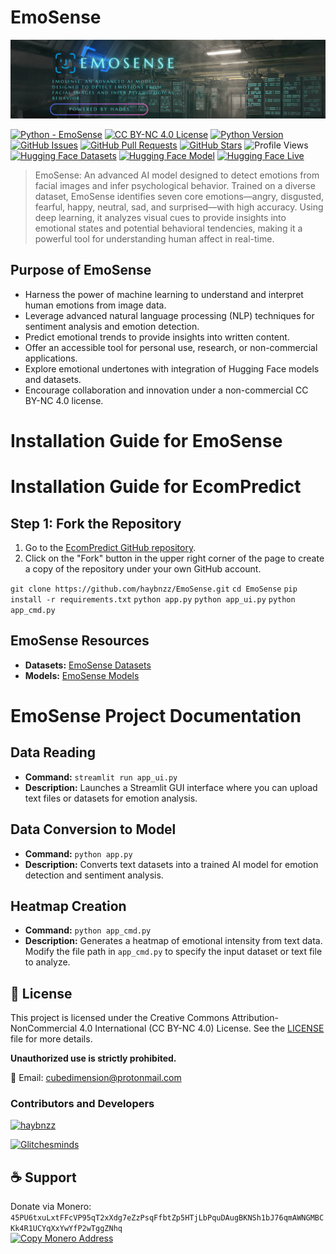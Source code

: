 # EmoSense


![EmoSense Logo](https://raw.githubusercontent.com/haybnzz/EmoSense/refs/heads/main/Emosense.png)

[![Python - EmoSense](https://img.shields.io/static/v1?label=Python&message=EmoSense&style=for-the-badge&logo=python&logoSize=auto&labelColor=4B4453&color=FF6F61)](https://github.com/haybnzz/EmoSense)
[![CC BY-NC 4.0 License](https://img.shields.io/static/v1?label=License&message=CC%20BY-NC%204.0&style=for-the-badge&logo=creative-commons&logoSize=auto&labelColor=4B4453&color=FFD166)](https://github.com/haybnzz/EmoSense/blob/main/LICENSE)
[![Python Version](https://img.shields.io/static/v1?label=Python&message=3.6%2B&style=for-the-badge&logo=python&logoSize=auto&labelColor=4B4453&color=06D6A0)](https://www.python.org/downloads/)
[![GitHub Issues](https://img.shields.io/github/issues/haybnzz/EmoSense?style=for-the-badge&logo=github&logoSize=auto&labelColor=4B4453&color=118AB2)](https://github.com/haybnzz/EmoSense/issues)
[![GitHub Pull Requests](https://img.shields.io/github/issues-pr/haybnzz/EmoSense?style=for-the-badge&logo=github&logoSize=auto&labelColor=4B4453&color=073B4C)](https://github.com/haybnzz/EmoSense/pulls)
[![GitHub Stars](https://img.shields.io/github/stars/haybnzz/EmoSense?style=for-the-badge&logo=github&logoSize=auto&labelColor=4B4453&color=EF476F)](https://github.com/haybnzz/EmoSense/stargazers)
![Profile Views](https://komarev.com/ghpvc/?username=haybnzz&style=for-the-badge&logo=github&logoSize=auto&labelColor=4B4453&color=FFD166)
[![Hugging Face Datasets](https://img.shields.io/badge/HuggingFace-Datasets-FFB000?style=for-the-badge&logo=huggingface&logoColor=white)](https://huggingface.co/datasets/haydenbanz/EmoSense_Datsets)
[![Hugging Face Model](https://img.shields.io/badge/HuggingFace-Model-19A974?style=for-the-badge&logo=huggingface&logoColor=white)](https://huggingface.co/haydenbanz/EmoSense_model)
[![Hugging Face Live](https://img.shields.io/badge/HuggingFace-Live-FF6F61?style=for-the-badge&logo=huggingface&logoColor=white)](https://huggingface.co/spaces/haydenbanz/EmoSense)


>  EmoSense: An advanced AI model designed to detect emotions from facial images and infer psychological behavior. Trained on a diverse dataset, EmoSense identifies seven core emotions—angry, disgusted, fearful, happy, neutral, sad, and surprised—with high accuracy. Using deep learning, it analyzes visual cues to provide insights into emotional states and potential behavioral tendencies, making it a powerful tool for understanding human affect in real-time.


## Purpose of EmoSense
- Harness the power of machine learning to understand and interpret human emotions from image data.
- Leverage advanced natural language processing (NLP) techniques for sentiment analysis and emotion detection.
- Predict emotional trends to provide insights into written content.
- Offer an accessible tool for personal use, research, or non-commercial applications.
- Explore emotional undertones with integration of Hugging Face models and datasets.
- Encourage collaboration and innovation under a non-commercial CC BY-NC 4.0 license.

# Installation Guide for  EmoSense

# Installation Guide for EcomPredict

## Step 1: Fork the Repository 
1. Go to the [EcomPredict GitHub repository](https://github.com/haybnzz/EmoSense).
2. Click on the "Fork" button in the upper right corner of the page to create a copy of the repository under your own GitHub account.



`git clone https://github.com/haybnzz/EmoSense.git`
`cd EmoSense`
`pip install -r requirements.txt`
`python app.py`
`python app_ui.py`
`python app_cmd.py`


## EmoSense Resources

- **Datasets:** [EmoSense Datasets](https://huggingface.co/datasets/haydenbanz/EmoSense_Datsets)
- **Models:** [EmoSense Models](https://huggingface.co/haydenbanz/EmoSense_model)


# EmoSense Project Documentation

## Data Reading
- **Command:** `streamlit run app_ui.py`
- **Description:** Launches a Streamlit GUI interface where you can upload text files or datasets for emotion analysis.

## Data Conversion to Model
- **Command:** `python app.py`
- **Description:** Converts text datasets into a trained AI model for emotion detection and sentiment analysis.

## Heatmap Creation
- **Command:** `python app_cmd.py`
- **Description:** Generates a heatmap of emotional intensity from text data. Modify the file path in `app_cmd.py` to specify the input dataset or text file to analyze.


## 📜 License

This project is licensed under the Creative Commons Attribution-NonCommercial 4.0 International (CC BY-NC 4.0) License. See the [LICENSE](LICENSE) file for more details.

**Unauthorized use is strictly prohibited.**

📧 Email: cubedimension@protonmail.com

### Contributors and Developers

[<img src="https://avatars.githubusercontent.com/u/67865621?s=64&v=4" width="64" height="64" alt="haybnzz">](https://github.com/haybnzz)  

[<img src="https://avatars.githubusercontent.com/u/144106684?s=64&v=4" width="64" height="64" alt="Glitchesminds">](https://github.com/Glitchesminds)

## ☕ Support

Donate via Monero: `45PU6txuLxtFFcVP95qT2xXdg7eZzPsqFfbtZp5HTjLbPquDAugBKNSh1bJ76qmAWNGMBCKk4R1UCYqXxYwYfP2wTggZNhq`  
[<img src="https://img.shields.io/badge/Copy-Address-FFD166?style=flat&logo=clipboard&logoColor=white" alt="Copy Monero Address" onclick="navigator.clipboard.writeText('45PU6txuLxtFFcVP95qT2xXdg7eZzPsqFfbtZp5HTjLbPquDAugBKNSh1bJ76qmAWNGMBCKk4R1UCYqXxYwYfP2wTggZNhq')">](javascript:void(0))
